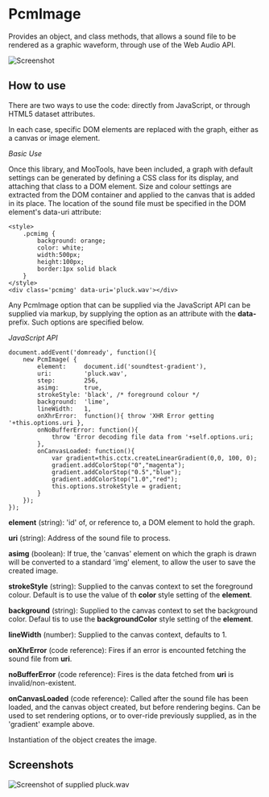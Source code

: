 PcmImage
========

Provides an object, and class methods, that allows a sound file to be rendered as a graphic waveform, through use of the Web Audio API.

![Screenshot](http://url_to_project_screenshot)

How to use
----------

There are two ways to use the code: directly from JavaScript, or through HTML5 dataset attributes.

In each case, specific DOM elements are replaced with the graph, either as a canvas or image element.

*Basic Use*

Once this library, and MooTools, have been included, a graph with default settings can be generated by defining a CSS class for its display, and attaching that class to a DOM element. Size and colour settings are extracted from the DOM container and applied to the canvas that is added in its place. The location of the sound file must be specified in the DOM element's data-uri attribute:

	<style>
		.pcmimg {
			background: orange;
			color: white;
			width:500px;
			height:100px; 
			border:1px solid black
		}
	</style>
	<div class='pcmimg' data-uri='pluck.wav'></div>

Any PcmImage option that can be supplied via the JavaScript API can be supplied via markup, by supplying the option as an attribute with the **data-** prefix. Such options are specified below.

*JavaScript API*

	document.addEvent('domready', function(){
		new PcmImage( {
			element:     document.id('soundtest-gradient'),
			uri:         'pluck.wav',
			step:        256,
			asimg:       true,
			strokeStyle: 'black', /* foreground colour */
			background:  'lime',
			lineWidth:   1,
			onXhrError:  function(){ throw 'XHR Error getting '+this.options.uri },
			onNoBufferError: function(){
				throw 'Error decoding file data from '+self.options.uri;
			},
			onCanvasLoaded: function(){ 
				var gradient=this.cctx.createLinearGradient(0,0, 100, 0);
				gradient.addColorStop("0","magenta");
				gradient.addColorStop("0.5","blue");
				gradient.addColorStop("1.0","red");
				this.options.strokeStyle = gradient;
			}
		});
	});

**element** (string): 'id' of, or reference to, a DOM element to hold the graph.

**uri** (string): Address of the sound file to process.

**asimg** (boolean): If true, the 'canvas' element on which the graph is drawn will be converted to a standard 'img' element, to allow the user to save the created image.

**strokeStyle** (string): Supplied to the canvas context to set the foreground colour. Default is to use the value of th **color** style setting  of the **element**.

**background** (string): Supplied to the canvas context to set the background color. Defaul tis to use the **backgroundColor** style setting of the **element**.

**lineWidth** (number): Supplied to the canvas context, defaults to 1.

**onXhrError** (code reference): Fires if an error is encounted fetching the sound file from **uri**. 

**noBufferError** (code reference): Fires is the data fetched from **uri** is invalid/non-existent.

**onCanvasLoaded** (code reference): Called after the sound file has been loaded, and the canvas object created, but before rendering begins. Can be used to set rendering options, or to over-ride previously supplied, as in the 'gradient' example above.

Instantiation of the object creates the image.


Screenshots
-----------

![Screenshot of supplied pluck.wav](https://raw.github.com/leegee/MooTools-PcmImage/master/Docs/pluck_600x200_steelblue_white.png)


